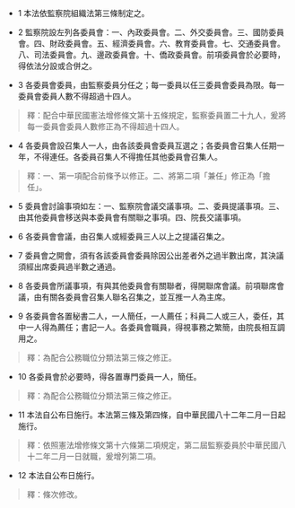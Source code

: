 * 1 本法依監察院組織法第三條制定之。

* 2 監察院設左列各委員會：一、內政委員會。二、外交委員會。三、國防委員會。四、財政委員會。五、經濟委員會。六、教育委員會。七、交通委員會。八、司法委員會。九、邊政委員會。十、僑政委員會。前項委員會於必要時，得依法分設或合併之。

* 3 各委員會委員，由監察委員分任之；每一委員以任三委員會委員為限。每一委員會委員人數不得超過十四人。

> 釋：配合中華民國憲法增修條文第十五條規定，監察委員置二十九人，爰將每一委員會委員人數修正為不得超過十四人。

* 4 各委員會設召集人一人，由各該委員會委員互選之；各委員會召集人任期一年，不得連任。各委員召集人不得擔任其他委員會召集人。

> 釋：一、第一項配合前條予以修正。二、將第二項「兼任」修正為「擔任」。

* 5 委員會討論事項如左：一、監察院會議交議事項。二、委員提議事項。三、由其他委員會移送與本委員會有關聯之事項。四、院長交議事項。

* 6 各委員會會議，由召集人或經委員三人以上之提議召集之。

* 7 委員會之開會，須有各該委員會委員除因公出差者外之過半數出席，其決議須經出席委員過半數之通過。

* 8 各委員會所議事項，有與其他委員會有關聯者，得開聯席會議。前項聯席會議，由有關各委員會召集人聯名召集之，並互推一人為主席。

* 9 各委員會各置秘書二人，一人簡任，一人薦任；科員二人或三人，委任，其中一人得為薦任；書記一人。各委員會職員，得視事務之繁簡，由院長相互調用之。

> 釋：為配合公務職位分類法第三條之修正。

* 10 各委員會於必要時，得各置專門委員一人，簡任。

> 釋：為配合公務職位分類法第三條之修正。

* 11 本法自公布日施行。本法第三條及第四條，自中華民國八十二年二月一日起施行。

> 釋：依照憲法增修條文第十六條第二項規定，第二屆監察委員於中華民國八十二年二月一日就職，爰增列第二項。

* 12 本法自公布日施行。

> 釋：條次修改。

